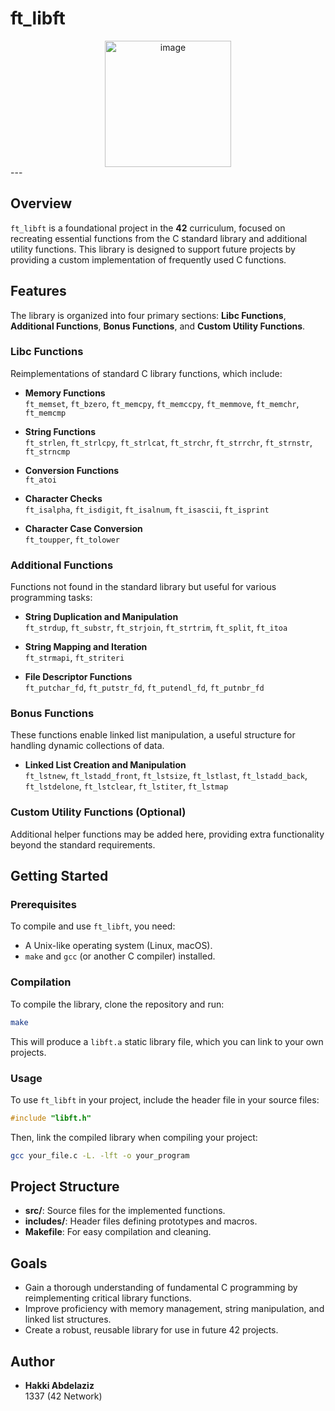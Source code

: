 
# ft_libft

<div align="center"><img width="202" alt="image" src="https://github.com/user-attachments/assets/3761b417-8453-46b9-a653-27286f91aa71"></div>
---

## Overview
`ft_libft` is a foundational project in the **42** curriculum, focused on recreating essential functions from the C standard library and additional utility functions. This library is designed to support future projects by providing a custom implementation of frequently used C functions.

## Features
The library is organized into four primary sections: **Libc Functions**, **Additional Functions**, **Bonus Functions**, and **Custom Utility Functions**.

### Libc Functions
Reimplementations of standard C library functions, which include:

- **Memory Functions**  
  `ft_memset`, `ft_bzero`, `ft_memcpy`, `ft_memccpy`, `ft_memmove`, `ft_memchr`, `ft_memcmp`
  
- **String Functions**  
  `ft_strlen`, `ft_strlcpy`, `ft_strlcat`, `ft_strchr`, `ft_strrchr`, `ft_strnstr`, `ft_strncmp`
  
- **Conversion Functions**  
  `ft_atoi`
  
- **Character Checks**  
  `ft_isalpha`, `ft_isdigit`, `ft_isalnum`, `ft_isascii`, `ft_isprint`
  
- **Character Case Conversion**  
  `ft_toupper`, `ft_tolower`

### Additional Functions
Functions not found in the standard library but useful for various programming tasks:

- **String Duplication and Manipulation**  
  `ft_strdup`, `ft_substr`, `ft_strjoin`, `ft_strtrim`, `ft_split`, `ft_itoa`
  
- **String Mapping and Iteration**  
  `ft_strmapi`, `ft_striteri`
  
- **File Descriptor Functions**  
  `ft_putchar_fd`, `ft_putstr_fd`, `ft_putendl_fd`, `ft_putnbr_fd`

### Bonus Functions
These functions enable linked list manipulation, a useful structure for handling dynamic collections of data.

- **Linked List Creation and Manipulation**  
  `ft_lstnew`, `ft_lstadd_front`, `ft_lstsize`, `ft_lstlast`, `ft_lstadd_back`, `ft_lstdelone`, `ft_lstclear`, `ft_lstiter`, `ft_lstmap`

### Custom Utility Functions (Optional)
Additional helper functions may be added here, providing extra functionality beyond the standard requirements.

## Getting Started

### Prerequisites
To compile and use `ft_libft`, you need:
- A Unix-like operating system (Linux, macOS).
- `make` and `gcc` (or another C compiler) installed.

### Compilation
To compile the library, clone the repository and run:

```bash
make
```

This will produce a `libft.a` static library file, which you can link to your own projects.

### Usage
To use `ft_libft` in your project, include the header file in your source files:

```c
#include "libft.h"
```

Then, link the compiled library when compiling your project:

```bash
gcc your_file.c -L. -lft -o your_program
```

## Project Structure
- **src/**: Source files for the implemented functions.
- **includes/**: Header files defining prototypes and macros.
- **Makefile**: For easy compilation and cleaning.

## Goals
- Gain a thorough understanding of fundamental C programming by reimplementing critical library functions.
- Improve proficiency with memory management, string manipulation, and linked list structures.
- Create a robust, reusable library for use in future 42 projects.

## Author
- **Hakki Abdelaziz**  
  1337 (42 Network)
